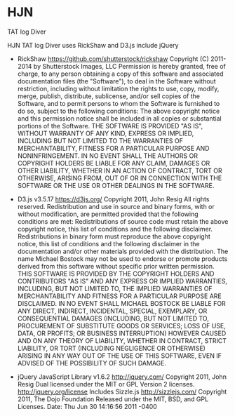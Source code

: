 # HJN
TAT log Diver

HJN TAT log Diver uses RickShaw and D3.js include jQuery

* RickShaw
 https://github.com/shutterstock/rickshaw
 Copyright (C) 2011-2014 by Shutterstock Images, LLC
 Permission is hereby granted, free of charge, to any person obtaining a copy of this software and associated documentation files (the "Software"), to deal in the Software without restriction, including without limitation the rights to use, copy, modify, merge, publish, distribute, sublicense, and/or sell copies of the Software, and to permit persons to whom the Software is furnished to do so, subject to the following conditions:
  The above copyright notice and this permission notice shall be included in all copies or substantial portions of the Software.
  THE SOFTWARE IS PROVIDED "AS IS", WITHOUT WARRANTY OF ANY KIND, EXPRESS OR IMPLIED, INCLUDING BUT NOT LIMITED TO THE WARRANTIES OF MERCHANTABILITY, FITNESS FOR A PARTICULAR PURPOSE AND NONINFRINGEMENT. IN NO EVENT SHALL THE AUTHORS OR COPYRIGHT HOLDERS BE LIABLE FOR ANY CLAIM, DAMAGES OR OTHER LIABILITY, WHETHER IN AN ACTION OF CONTRACT, TORT OR OTHERWISE, ARISING FROM, OUT OF OR IN CONNECTION WITH THE SOFTWARE OR THE USE OR OTHER DEALINGS IN THE SOFTWARE.
 
* D3.js v3.5.17
 https://d3js.org/
 Copyright 2011, John Resig  All rights reserved.
 Redistribution and use in source and binary forms, with or without modification, are permitted provided that the following conditions are met:
  Redistributions of source code must retain the above copyright notice, this list of conditions and the following disclaimer.
  Redistributions in binary form must reproduce the above copyright notice, this list of conditions and the following disclaimer in the documentation and/or other materials provided with the distribution.
 The name Michael Bostock may not be used to endorse or promote products derived from this software without specific prior written permission.
 THIS SOFTWARE IS PROVIDED BY THE COPYRIGHT HOLDERS AND CONTRIBUTORS "AS IS" AND ANY EXPRESS OR IMPLIED WARRANTIES, INCLUDING, BUT NOT LIMITED TO, THE IMPLIED WARRANTIES OF MERCHANTABILITY AND FITNESS FOR A PARTICULAR PURPOSE ARE DISCLAIMED. IN NO EVENT SHALL MICHAEL BOSTOCK BE LIABLE FOR ANY DIRECT, INDIRECT, INCIDENTAL, SPECIAL, EXEMPLARY, OR CONSEQUENTIAL DAMAGES (INCLUDING, BUT NOT LIMITED TO, PROCUREMENT OF SUBSTITUTE GOODS OR SERVICES; LOSS OF USE, DATA, OR PROFITS; OR BUSINESS INTERRUPTION) HOWEVER CAUSED AND ON ANY THEORY OF LIABILITY, WHETHER IN CONTRACT, STRICT LIABILITY, OR TORT (INCLUDING NEGLIGENCE OR OTHERWISE) ARISING IN ANY WAY OUT OF THE USE OF THIS SOFTWARE, EVEN IF ADVISED OF THE POSSIBILITY OF SUCH DAMAGE.


* jQuery JavaScript Library v1.6.2
 http://jquery.com/
 Copyright 2011, John Resig
 Dual licensed under the MIT or GPL Version 2 licenses.
 http://jquery.org/license
 Includes Sizzle.js
 http://sizzlejs.com/
 Copyright 2011, The Dojo Foundation
 Released under the MIT, BSD, and GPL Licenses.
 Date: Thu Jun 30 14:16:56 2011 -0400
 
